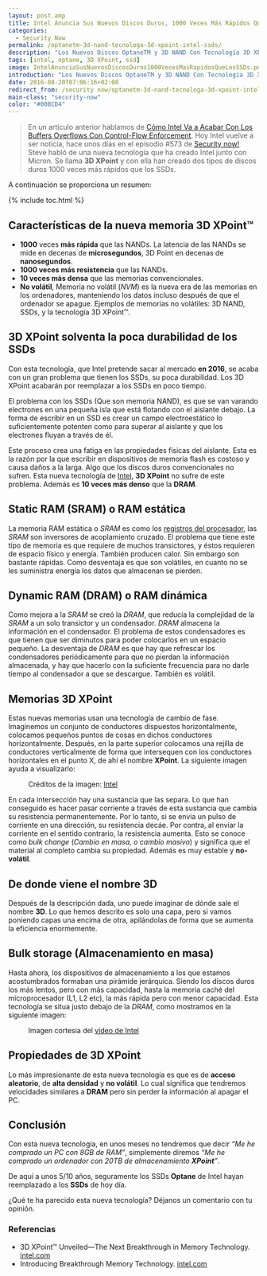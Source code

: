 ```yaml
---
layout: post.amp
title: Intel Anuncia Sus Nuevos Discos Duros, 1000 Veces Más Rápidos Que Los SSDs
categories:
  - Security Now
permalink: /optanetm-3d-nand-tecnologa-3d-xpoint-intel-ssds/
description: "Los Nuevos Discos OptaneTM y 3D NAND Con Tecnología 3D XPoint De Intel Reemplazarán a Los SSDs"
tags: [intel, optane, 3D XPoint, ssd]
image: IntelAnunciaSusNuevosDiscosDuros1000VecesMasRapidosQueLosSSDs.png
introduction: "Los Nuevos Discos OptaneTM y 3D NAND Con Tecnología 3D XPoint De Intel Reemplazarán a Los SSDs"
date: 2016-08-20T07:06:16+02:00
redirect_from: /security now/optanetm-3d-nand-tecnologa-3d-xpoint-intel-ssds/
main-class: "security-now"
color: "#00BCD4"
---
```


> En un artículo anterior hablamos de [Cómo Intel Va a Acabar Con Los Buffers Overflows Con Control-Flow Enforcement](/intel-buffer-overflow-control-flow-enforcement-technology-cet/ "Cómo Intel Va a Acabar Con Los Buffers Overflows Con Control-Flow Enforcement"). Hoy Intel vuelve a ser noticia, hace unos días en el episodio #573 de [Security now!](/category/security-now/ "Todos los artículos de Security Now!") Steve habló de una nueva tecnología que ha creado Intel junto con Micron. Se llama __3D XPoint__ y con ella han creado dos tipos de discos duros 1000 veces más rápidos que los SSDs.

A continuación se proporciona un resumen:

{% include toc.html %}

## Características de la nueva memoria 3D XPoint™

<!--ad-->

- __1000__ veces __más rápida__ que las NANDs. La latencia de las NANDs se mide en decenas de __microsegundos__, 3D Point en decenas de __nanosegundos__. 
- __1000 veces más resistencia__ que las NANDs.
- __10 veces más densa__ que las memorias convencionales.
- __No volátil__, Memoria no volátil (_NVM_) es la nueva era de las memorias en los ordenadores, manteniendo los datos incluso después de que el ordenador se apague. Ejemplos de memorias no volátiles: 3D NAND, SSDs, y la tecnología 3D XPoint™.

## 3D XPoint solventa la poca durabilidad de los SSDs

Con esta tecnología, que Intel pretende sacar al mercado __en 2016__, se acaba con un gran problema que tienen los SSDs, su poca durabilidad. Los 3D XPoint acabarán por reemplazar a los SSDs en poco tiempo. 

El problema con los SSDs (Que son memoria NAND), es que se van varando electrones en una pequeña isla que está flotando con el aislante debajo. La forma de escribir en un SSD es crear un campo electroestático lo suficientemente potenten como para superar al aislante y que los electrones fluyan a través de él.

Este proceso crea una fatiga en las propiedades físicas del aislante. Esta es la razón por la que escribir en dispositivos de memoria flash es costoso y causa daños a la larga. Algo que los discos duros convencionales no sufren. Esta nueva tecnología de [Intel](/tags/#intel), __3D XPoint__ no sufre de este problema. Además es __10 veces más denso__ que la __DRAM__.

## Static RAM (SRAM) o RAM estática

La memoria RAM estática o _SRAM_ es como los [registros del procesador](/introduccion-los-procesos/), las _SRAM_ son inversores de acoplamiento cruzado. El problema que tiene este tipo de memoria es que requiere de muchos transictores, y éstos requieren de espacio físico y energía. También producen calor. Sin embargo son bastante rápidas. Como desventaja es que son volátiles, en cuanto no se les suministra energía los datos que almacenan se pierden.

## Dynamic RAM (DRAM) o RAM dinámica

Como mejora a la _SRAM_ se creó la _DRAM_, que reducía la complejidad de la _SRAM_ a un solo transictor y un condensador. _DRAM_ almacena la información en el condensador. El problema de estos condensadores es que tienen que ser diminutos para poder colocarlos en un espacio pequeño. La desventaja de _DRAM_ es que hay que refrescar los condensadores periódicamente para que no pierdan la información almacenada, y hay que hacerlo con la suficiente frecuencia para no darle tiempo al condensador a que se descargue. También es volátil.

## Memorias 3D XPoint 

Estas nuevas memorias usan una tecnología de cambio de fase. Imaginemos un conjunto de conductores dispuestos horizontalmente, colocamos pequeños puntos de cosas en dichos conductores horizontalmente. Después, en la parte superior colocamos una rejilla de conductores verticalmente de forma que intersequen con los conductores horizontales en el punto X, de ahí el nombre __XPoint__. La siguiente imagen ayuda a visualizarlo:

<figure>
    <amp-img on="tap:lightbox1" role="button" tabindex="0" layout="responsive" src="/assets/img/IntelAnunciaSusNuevosDiscosDuros1000VecesMasRapidosQueLosSSDs.png" alt="{{ title }}" title="{{ title }}" width="1289" height="1035">
</amp-img>
    <figcaption>Créditos de la imagen: <a href="http://www.intelsalestraining.com/infographics/memory/3DXPointc.pdf" target="_blank">Intel</a></figcaption>
</figure>

En cada intersección hay una sustancia que las separa. Lo que han conseguido es hacer pasar corriente a través de esta sustancia que cambia su resistencia permanentemente. Por lo tanto, si se envia un pulso de corriente en una dirección, su resistencia decáe. Por contra, al enviar la corriente en el sentido contrario, la resistencia aumenta. Esto se conoce como _bulk change_ (_Cambio en masa, o cambio masivo_) y significa que el material al completo cambia su propiedad. Además es muy estable y __no-volátil__.

## De donde viene el nombre 3D

Después de la descripción dada, uno puede imaginar de dónde sale el nombre __3D__. Lo que hemos descrito es solo una capa, pero si vamos poniendo capas una encima de otra, apilándolas de forma que se aumenta la eficiencia enormemente.

## Bulk storage (Almacenamiento en masa)

Hasta ahora, los dispositivos de almacenamiento a los que estamos acostumbrados formaban una pirámide jerárquica. Siendo los discos duros los más lentos, pero con más capacidad, hasta la memoria caché del microprocesador (L1, L2 etc), la más rápida pero con menor capacidad. Esta tecnología se situa justo debajo de la _DRAM_, como mostramos en la siguiente imagen:

<figure>
    <amp-img on="tap:lightbox1" role="button" tabindex="0" layout="responsive" src="/assets/img/IntelAnunciaSusNuevosDiscosDuros1000VecesMasRapidosQueLosSSDs2.png" alt="{{ title }}" title="{{ title }}" width="1264" height="672"></amp-img>
    <figcaption>Imagen cortesia del <a href="https://www.youtube.com/watch?v=gMwz1eWQzno" target="_blank">vídeo de Intel</a></figcaption>
</figure>

## Propiedades de 3D XPoint

Lo más impresionante de esta nueva tecnología es que es de __acceso aleatorio__, de __alta densidad__ y __no volátil__. Lo cual significa que tendremos velocidades similares a __DRAM__ pero sin perder la información al apagar el PC. 

## Conclusión

Con esta nueva tecnología, en unos meses no tendremos que decir _“Me he comprado un PC con 8GB de RAM”_, simplemente diremos  _“Me he comprado un ordenador con 20TB de almacenamiento __XPoint__”_.

De aquí a unos 5/10 años, seguramente los SSDs __Optane__ de Intel hayan reemplazado a los __SSDs__ de hoy día.

¿Qué te ha parecido esta nueva tecnología? Déjanos un comentario con tu opinión.


<figure>
    <amp-youtube
        data-videoid="gMwz1eWQzno"
        layout="responsive"
        width="480" height="270"></amp-youtube>
</figure>


### Referencias

<figure>
    <amp-youtube
        data-videoid="sjXZitLTwyg"
        layout="responsive"
        width="480" height="270"></amp-youtube>
</figure>

- 3D XPoint™ Unveiled—The Next Breakthrough in Memory Technology. [intel.com](http://www.intel.com/content/www/us/en/architecture-and-technology/3d-xpoint-unveiled-video.html "3D XPoint™ Unveiled—The Next Breakthrough in Memory Technology")
- Introducing Breakthrough Memory Technology. [intel.com](http://www.intel.com/content/www/us/en/architecture-and-technology/non-volatile-memory.html "Introducing Breakthrough Memory Technology") 

